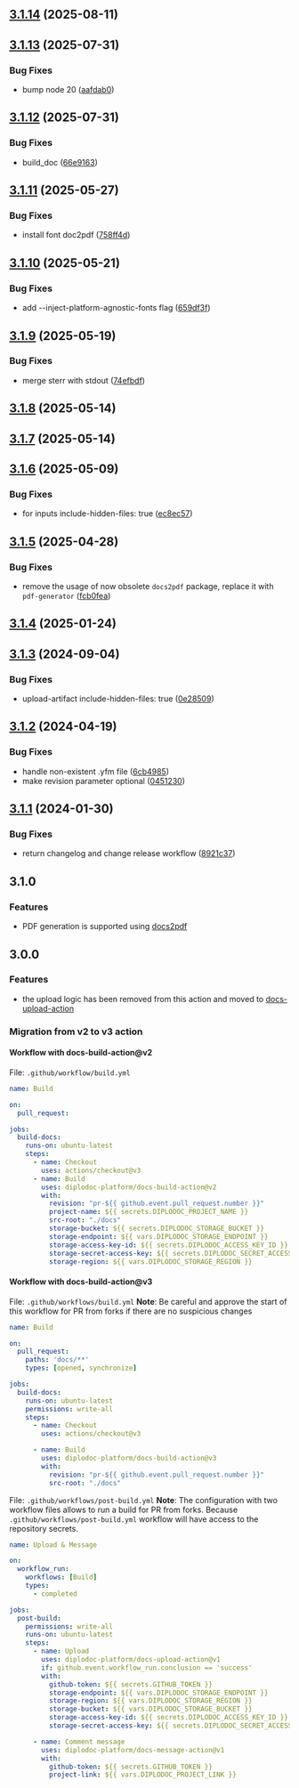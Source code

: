 ## [3.1.14](https://github.com/diplodoc-platform/docs-build-action/compare/v3.1.13...v3.1.14) (2025-08-11)

## [3.1.13](https://github.com/diplodoc-platform/docs-build-action/compare/v3.1.12...v3.1.13) (2025-07-31)


### Bug Fixes

* bump node 20 ([aafdab0](https://github.com/diplodoc-platform/docs-build-action/commit/aafdab004490ce47a25cf95a617bac9d0bb0441a))

## [3.1.12](https://github.com/diplodoc-platform/docs-build-action/compare/v3.1.11...v3.1.12) (2025-07-31)


### Bug Fixes

* build_doc ([66e9163](https://github.com/diplodoc-platform/docs-build-action/commit/66e91638d3617e5b7b1f67f47c8a91196735c20a))

## [3.1.11](https://github.com/diplodoc-platform/docs-build-action/compare/v3.1.10...v3.1.11) (2025-05-27)


### Bug Fixes

* install font doc2pdf ([758ff4d](https://github.com/diplodoc-platform/docs-build-action/commit/758ff4dd755edc9381a2dcaacbc8458969105e0d))

## [3.1.10](https://github.com/diplodoc-platform/docs-build-action/compare/v3.1.9...v3.1.10) (2025-05-21)


### Bug Fixes

* add --inject-platform-agnostic-fonts flag ([659df3f](https://github.com/diplodoc-platform/docs-build-action/commit/659df3ffaa273f485d6bee3bf271129b5bb436bb))

## [3.1.9](https://github.com/diplodoc-platform/docs-build-action/compare/v3.1.8...v3.1.9) (2025-05-19)


### Bug Fixes

* merge sterr with stdout ([74efbdf](https://github.com/diplodoc-platform/docs-build-action/commit/74efbdfc2b66d8f0d9f4d41df80d648a7cf2033f))

## [3.1.8](https://github.com/diplodoc-platform/docs-build-action/compare/v3.1.7...v3.1.8) (2025-05-14)

## [3.1.7](https://github.com/diplodoc-platform/docs-build-action/compare/v3.1.6...v3.1.7) (2025-05-14)

## [3.1.6](https://github.com/diplodoc-platform/docs-build-action/compare/v3.1.5...v3.1.6) (2025-05-09)


### Bug Fixes

* for inputs include-hidden-files: true ([ec8ec57](https://github.com/diplodoc-platform/docs-build-action/commit/ec8ec57f1272a574beca2117114a3c39b0b33a15))

## [3.1.5](https://github.com/diplodoc-platform/docs-build-action/compare/v3.1.4...v3.1.5) (2025-04-28)


### Bug Fixes

* remove the usage of now obsolete `docs2pdf` package, replace it with `pdf-generator` ([fcb0fea](https://github.com/diplodoc-platform/docs-build-action/commit/fcb0fea7efab2e5c54d3b69218a8cd0fedf26c71))

## [3.1.4](https://github.com/diplodoc-platform/docs-build-action/compare/v3.1.3...v3.1.4) (2025-01-24)

## [3.1.3](https://github.com/diplodoc-platform/docs-build-action/compare/v3.1.2...v3.1.3) (2024-09-04)


### Bug Fixes

* upload-artifact include-hidden-files: true ([0e28509](https://github.com/diplodoc-platform/docs-build-action/commit/0e28509b037de756bce8d9247d32cbfa5f162cff))

## [3.1.2](https://github.com/diplodoc-platform/docs-build-action/compare/v3.1.1...v3.1.2) (2024-04-19)


### Bug Fixes

* handle non-existent .yfm file ([6cb4985](https://github.com/diplodoc-platform/docs-build-action/commit/6cb49857ad0d876bc969fc29ac5fef6e2be4a75d))
* make revision parameter optional ([0451230](https://github.com/diplodoc-platform/docs-build-action/commit/04512308ed175119ff98c04a95f017bc44244efd))

## [3.1.1](https://github.com/diplodoc-platform/docs-build-action/compare/v4.0.0...v3.1.1) (2024-01-30)


### Bug Fixes

* return changelog and change release workflow ([8921c37](https://github.com/diplodoc-platform/docs-build-action/commit/8921c37ac52b81133999b00d8a7fdac99e289a4e))

## 3.1.0

### Features

* PDF generation is supported using [docs2pdf](https://github.com/diplodoc-platform/docs2pdf)

## 3.0.0

### Features

* the upload logic has been removed from this action and moved to [docs-upload-action](https://github.com/diplodoc-platform/docs-upload-action)

### Migration from v2 to v3 action

#### Workflow with docs-build-action@v2

File: `.github/workflow/build.yml`

```yaml
name: Build

on:
  pull_request:

jobs:
  build-docs:
    runs-on: ubuntu-latest
    steps:
      - name: Checkout
        uses: actions/checkout@v3
      - name: Build
        uses: diplodoc-platform/docs-build-action@v2
        with:
          revision: "pr-${{ github.event.pull_request.number }}"
          project-name: ${{ secrets.DIPLODOC_PROJECT_NAME }}
          src-root: "./docs"
          storage-bucket: ${{ secrets.DIPLODOC_STORAGE_BUCKET }}
          storage-endpoint: ${{ vars.DIPLODOC_STORAGE_ENDPOINT }}
          storage-access-key-id: ${{ secrets.DIPLODOC_ACCESS_KEY_ID }}
          storage-secret-access-key: ${{ secrets.DIPLODOC_SECRET_ACCESS_KEY }}
          storage-region: ${{ vars.DIPLODOC_STORAGE_REGION }}
```

#### Workflow with docs-build-action@v3

File: `.github/workflows/build.yml`
**Note**: Be careful and approve the start of this workflow for PR from forks if there are no suspicious changes

```yaml
name: Build

on:
  pull_request:
    paths: 'docs/**'
    types: [opened, synchronize]

jobs:
  build-docs:
    runs-on: ubuntu-latest
    permissions: write-all
    steps:
      - name: Checkout
        uses: actions/checkout@v3

      - name: Build
        uses: diplodoc-platform/docs-build-action@v3
        with:
          revision: "pr-${{ github.event.pull_request.number }}"
          src-root: "./docs"
```

File: `.github/workflows/post-build.yml`
**Note**: The configuration with two workflow files allows to run a build for PR from forks. Because `.github/workflows/post-build.yml` workflow will have access to the repository secrets.

```yaml
name: Upload & Message

on:
  workflow_run:
    workflows: [Build]
    types:
      - completed

jobs:
  post-build:
    permissions: write-all
    runs-on: ubuntu-latest
    steps:
      - name: Upload
        uses: diplodoc-platform/docs-upload-action@v1
        if: github.event.workflow_run.conclusion == 'success'
        with:
          github-token: ${{ secrets.GITHUB_TOKEN }}
          storage-endpoint: ${{ vars.DIPLODOC_STORAGE_ENDPOINT }}
          storage-region: ${{ vars.DIPLODOC_STORAGE_REGION }}
          storage-bucket: ${{ vars.DIPLODOC_STORAGE_BUCKET }}
          storage-access-key-id: ${{ secrets.DIPLODOC_ACCESS_KEY_ID }}
          storage-secret-access-key: ${{ secrets.DIPLODOC_SECRET_ACCESS_KEY }}

      - name: Comment message
        uses: diplodoc-platform/docs-message-action@v1
        with:
          github-token: ${{ secrets.GITHUB_TOKEN }}
          project-link: ${{ vars.DIPLODOC_PROJECT_LINK }}
```